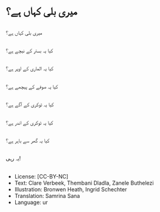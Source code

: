# میری بلی کہاں ہے؟

##
میری بلی کہاں ہے؟

##
کیا یہ بستر کے نیچے ہے؟

##
کیا یہ الماری کے اوپر ہے؟

##
کیا یہ صوفے کے پیچھے ہے؟

##
کیا یہ ٹوکری کے آگے ہے؟

##
کیا یہ ٹوکری کے اندر ہے؟

##
کیا یہ گھر سے باہر ہے؟

##
یہ رہی!

##
* License: [CC-BY-NC]
* Text: Clare Verbeek, Thembani Dladla, Zanele Buthelezi
* Illustration: Bronwen Heath, Ingrid Schechter
* Translation: Samrina Sana
* Language: ur
